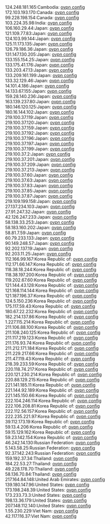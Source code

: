 124.248.181.165:Cambodia: [ovpn config](vpn/124_248_181_165.ovpn)  
172.103.193.170:Canada: [ovpn config](vpn/172_103_193_170.ovpn)  
99.228.198.154:Canada: [ovpn config](vpn/99_228_198_154.ovpn)  
103.224.35.98:India: [ovpn config](vpn/103_224_35_98.ovpn)  
106.160.29.44:Japan: [ovpn config](vpn/106_160_29_44.ovpn)  
121.109.77.83:Japan: [ovpn config](vpn/121_109_77_83.ovpn)  
124.103.99.144:Japan: [ovpn config](vpn/124_103_99_144.ovpn)  
125.11.173.135:Japan: [ovpn config](vpn/125_11_173_135.ovpn)  
126.79.186.36:Japan: [ovpn config](vpn/126_79_186_36.ovpn)  
131.147.130.205:Japan: [ovpn config](vpn/131_147_130_205.ovpn)  
133.155.154.25:Japan: [ovpn config](vpn/133_155_154_25.ovpn)  
133.175.41.176:Japan: [ovpn config](vpn/133_175_41_176.ovpn)  
133.203.47.13:Japan: [ovpn config](vpn/133_203_47_13.ovpn)  
133.209.161.199:Japan: [ovpn config](vpn/133_209_161_199.ovpn)  
133.32.129.46:Japan: [ovpn config](vpn/133_32_129_46.ovpn)  
14.101.4.186:Japan: [ovpn config](vpn/14_101_4_186.ovpn)  
14.133.67.155:Japan: [ovpn config](vpn/14_133_67_155.ovpn)  
159.28.140.236:Japan: [ovpn config](vpn/159_28_140_236.ovpn)  
163.139.237.80:Japan: [ovpn config](vpn/163_139_237_80.ovpn)  
180.146.120.125:Japan: [ovpn config](vpn/180_146_120_125.ovpn)  
180.16.144.102:Japan: [ovpn config](vpn/180_16_144_102.ovpn)  
219.100.37.119:Japan: [ovpn config](vpn/219_100_37_119.ovpn)  
219.100.37.120:Japan: [ovpn config](vpn/219_100_37_120.ovpn)  
219.100.37.159:Japan: [ovpn config](vpn/219_100_37_159.ovpn)  
219.100.37.192:Japan: [ovpn config](vpn/219_100_37_192.ovpn)  
219.100.37.196:Japan: [ovpn config](vpn/219_100_37_196.ovpn)  
219.100.37.197:Japan: [ovpn config](vpn/219_100_37_197.ovpn)  
219.100.37.199:Japan: [ovpn config](vpn/219_100_37_199.ovpn)  
219.100.37.2:Japan: [ovpn config](vpn/219_100_37_2.ovpn)  
219.100.37.201:Japan: [ovpn config](vpn/219_100_37_201.ovpn)  
219.100.37.209:Japan: [ovpn config](vpn/219_100_37_209.ovpn)  
219.100.37.213:Japan: [ovpn config](vpn/219_100_37_213.ovpn)  
219.100.37.60:Japan: [ovpn config](vpn/219_100_37_60.ovpn)  
219.100.37.63:Japan: [ovpn config](vpn/219_100_37_63.ovpn)  
219.100.37.83:Japan: [ovpn config](vpn/219_100_37_83.ovpn)  
219.100.37.85:Japan: [ovpn config](vpn/219_100_37_85.ovpn)  
219.100.37.87:Japan: [ovpn config](vpn/219_100_37_87.ovpn)  
219.109.199.158:Japan: [ovpn config](vpn/219_109_199_158.ovpn)  
27.137.234.103:Japan: [ovpn config](vpn/27_137_234_103.ovpn)  
27.91.247.32:Japan: [ovpn config](vpn/27_91_247_32.ovpn)  
42.126.247.233:Japan: [ovpn config](vpn/42_126_247_233.ovpn)  
58.138.33.253:Japan: [ovpn config](vpn/58_138_33_253.ovpn)  
58.183.160.202:Japan: [ovpn config](vpn/58_183_160_202.ovpn)  
58.81.7.59:Japan: [ovpn config](vpn/58_81_7_59.ovpn)  
60.79.233.133:Japan: [ovpn config](vpn/60_79_233_133.ovpn)  
90.149.248.57:Japan: [ovpn config](vpn/90_149_248_57.ovpn)  
92.202.137.19:Japan: [ovpn config](vpn/92_202_137_19.ovpn)  
92.203.11.25:Japan: [ovpn config](vpn/92_203_11_25.ovpn)  
112.166.99.167:Korea Republic of: [ovpn config](vpn/112_166_99_167.ovpn)  
112.171.66.147:Korea Republic of: [ovpn config](vpn/112_171_66_147.ovpn)  
118.38.18.244:Korea Republic of: [ovpn config](vpn/118_38_18_244.ovpn)  
118.38.197.200:Korea Republic of: [ovpn config](vpn/118_38_197_200.ovpn)  
119.202.67.60:Korea Republic of: [ovpn config](vpn/119_202_67_60.ovpn)  
121.144.43.128:Korea Republic of: [ovpn config](vpn/121_144_43_128.ovpn)  
121.168.114.144:Korea Republic of: [ovpn config](vpn/121_168_114_144.ovpn)  
121.187.196.37:Korea Republic of: [ovpn config](vpn/121_187_196_37.ovpn)  
124.5.150.236:Korea Republic of: [ovpn config](vpn/124_5_150_236.ovpn)  
175.117.59.43:Korea Republic of: [ovpn config](vpn/175_117_59_43.ovpn)  
180.67.22.232:Korea Republic of: [ovpn config](vpn/180_67_22_232.ovpn)  
182.214.137.86:Korea Republic of: [ovpn config](vpn/182_214_137_86.ovpn)  
1.227.115.214:Korea Republic of: [ovpn config](vpn/1_227_115_214.ovpn)  
211.106.88.100:Korea Republic of: [ovpn config](vpn/211_106_88_100.ovpn)  
211.108.240.125:Korea Republic of: [ovpn config](vpn/211_108_240_125.ovpn)  
211.117.219.123:Korea Republic of: [ovpn config](vpn/211_117_219_123.ovpn)  
211.176.93.74:Korea Republic of: [ovpn config](vpn/211_176_93_74.ovpn)  
211.212.171.184:Korea Republic of: [ovpn config](vpn/211_212_171_184.ovpn)  
211.229.217.66:Korea Republic of: [ovpn config](vpn/211_229_217_66.ovpn)  
211.47.119.43:Korea Republic of: [ovpn config](vpn/211_47_119_43.ovpn)  
218.39.233.59:Korea Republic of: [ovpn config](vpn/218_39_233_59.ovpn)  
220.118.74.217:Korea Republic of: [ovpn config](vpn/220_118_74_217.ovpn)  
220.121.230.214:Korea Republic of: [ovpn config](vpn/220_121_230_214.ovpn)  
220.88.129.215:Korea Republic of: [ovpn config](vpn/220_88_129_215.ovpn)  
221.141.185.11:Korea Republic of: [ovpn config](vpn/221_141_185_11.ovpn)  
221.144.92.189:Korea Republic of: [ovpn config](vpn/221_144_92_189.ovpn)  
221.145.150.66:Korea Republic of: [ovpn config](vpn/221_145_150_66.ovpn)  
222.104.246.114:Korea Republic of: [ovpn config](vpn/222_104_246_114.ovpn)  
222.106.208.81:Korea Republic of: [ovpn config](vpn/222_106_208_81.ovpn)  
222.112.56.157:Korea Republic of: [ovpn config](vpn/222_112_56_157.ovpn)  
222.235.221.97:Korea Republic of: [ovpn config](vpn/222_235_221_97.ovpn)  
39.112.173.19:Korea Republic of: [ovpn config](vpn/39_112_173_19.ovpn)  
59.13.4.206:Korea Republic of: [ovpn config](vpn/59_13_4_206.ovpn)  
59.15.129.162:Korea Republic of: [ovpn config](vpn/59_15_129_162.ovpn)  
59.23.142.154:Korea Republic of: [ovpn config](vpn/59_23_142_154.ovpn)  
46.242.14.130:Russian Federation: [ovpn config](vpn/46_242_14_130.ovpn)  
5.143.58.25:Russian Federation: [ovpn config](vpn/5_143_58_25.ovpn)  
92.37.142.243:Russian Federation: [ovpn config](vpn/92_37_142_243.ovpn)  
159.192.37.34:Thailand: [ovpn config](vpn/159_192_37_34.ovpn)  
184.22.53.27:Thailand: [ovpn config](vpn/184_22_53_27.ovpn)  
49.228.178.70:Thailand: [ovpn config](vpn/49_228_178_70.ovpn)  
58.136.70.84:Thailand: [ovpn config](vpn/58_136_70_84.ovpn)  
217.164.84.148:United Arab Emirates: [ovpn config](vpn/217_164_84_148.ovpn)  
139.180.147.96:United States: [ovpn config](vpn/139_180_147_96.ovpn)  
173.198.248.39:United States: [ovpn config](vpn/173_198_248_39.ovpn)  
173.233.73.3:United States: [ovpn config](vpn/173_233_73_3.ovpn)  
198.13.36.179:United States: [ovpn config](vpn/198_13_36_179.ovpn)  
207.148.112.140:United States: [ovpn config](vpn/207_148_112_140.ovpn)  
1.55.230.229:Viet Nam: [ovpn config](vpn/1_55_230_229.ovpn)  
42.117.116.37:Viet Nam: [ovpn config](vpn/42_117_116_37.ovpn)  
